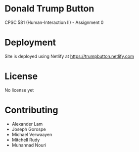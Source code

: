 # Donald Trump Button
CPSC 581 (Human-Interaction II) - Assignment 0

# Deployment
Site is deployed using Netlify at https://trumpbutton.netlify.com

# License
No license yet

# Contributing
- Alexander Lam
- Joseph Gorospe
- Michael Verwaayen
- Mitchell Rudy
- Muhannad Nouri

